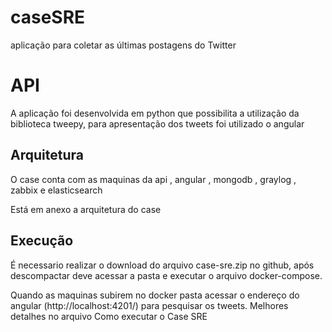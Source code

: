 # caseSRE

aplicação para coletar as últimas postagens do Twitter

# API

A aplicação foi desenvolvida em python que possibilita a utilização da biblioteca tweepy, para apresentação dos tweets foi utilizado o angular

## Arquitetura

O case conta com as maquinas da api , angular , mongodb , graylog , zabbix e elasticsearch

Está em anexo a arquitetura do case

## Execução

É necessario realizar o download do arquivo case-sre.zip no github, após descompactar deve acessar a pasta e executar o arquivo docker-compose.

Quando as maquinas subirem no docker pasta acessar o endereço do angular (http://localhost:4201/) para pesquisar os tweets.
Melhores detalhes no arquivo  Como executar o Case SRE
